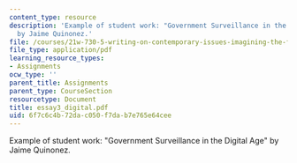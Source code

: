 ```yaml
---
content_type: resource
description: 'Example of student work: "Government Surveillance in the Digital Age"
  by Jaime Quinonez.'
file: /courses/21w-730-5-writing-on-contemporary-issues-imagining-the-future-fall-2007/6f7c6c4b72dac050f7dab7e765e64cee_essay3_digital.pdf
file_type: application/pdf
learning_resource_types:
- Assignments
ocw_type: ''
parent_title: Assignments
parent_type: CourseSection
resourcetype: Document
title: essay3_digital.pdf
uid: 6f7c6c4b-72da-c050-f7da-b7e765e64cee
---
```

Example of student work: "Government Surveillance in the Digital Age" by Jaime Quinonez.

